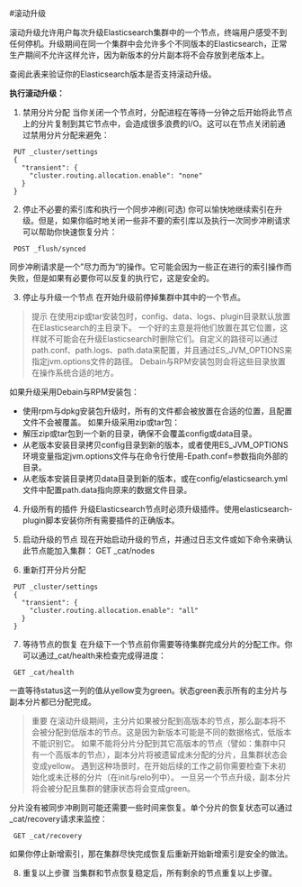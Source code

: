 #滚动升级

滚动升级允许用户每次升级Elasticsearch集群中的一个节点，终端用户感受不到任何停机。升级期间在同一个集群中会允许多个不同版本的Elasticsearch，正常生产期间不允许这样允许，因为新版本的分片副本将不会存放到老版本上。

查阅此表来验证你的Elasticsearch版本是否支持滚动升级。

__执行滚动升级：__
1. 禁用分片分配
当你关闭一个节点时，分配进程在等待一分钟之后开始将此节点上的分片复制到其它节点中，会造成很多浪费的I/O。这可以在节点关闭前通过禁用分片分配来避免：
```
 PUT _cluster/settings
 {
   "transient": {
     "cluster.routing.allocation.enable": "none"
   }
 }
 ```
2. 停止不必要的索引库和执行一个同步冲刷(可选)
你可以愉快地继续索引在升级。但是，如果你临时地关闭一些非不要的索引库以及执行一次同步冲刷请求可以帮助你快速恢复分片：
```
 POST _flush/synced
```
同步冲刷请求是一个”尽力而为“的操作。它可能会因为一些正在进行的索引操作而失败，但是如果有必要你可以反复的执行它，这是安全的。

3. 停止与升级一个节点
在开始升级前停掉集群中其中的一个节点。
> 提示
在使用zip或tar安装包时，config、data、logs、plugin目录默认放置在Elasticsearch的主目录下。
一个好的主意是将他们放置在其它位置，这样就不可能会在升级Elasticsearch时删除它们。自定义的路径可以通过path.conf、path.logs、path.data来配置，并且通过ES_JVM_OPTIONS来指定jvm.options文件的路径。
Debain与RPM安装包则会将这些目录放置在操作系统合适的地方。

如果升级采用Debain与RPM安装包：
* 使用rpm与dpkg安装包升级时，所有的文件都会被放置在合适的位置，且配置文件不会被覆盖。
如果升级采用zip或tar包：
* 解压zip或tar包到一个新的目录，确保不会覆盖config或data目录。
* 从老版本安装目录拷贝config目录到新的版本，或者使用ES_JVM_OPTIONS环境变量指定jvm.options文件与在命令行使用-Epath.conf=参数指向外部的目录。
* 从老版本安装目录拷贝data目录到新的版本，或在config/elasticsearch.yml文件中配置path.data指向原来的数据文件目录。

4. 升级所有的插件
升级Elasticsearch节点时必须升级插件。使用elasticsearch-plugin脚本安装你所有需要插件的正确版本。

5. 启动升级的节点
现在开始启动升级的节点，并通过日志文件或如下命令来确认此节点能加入集群：
 GET _cat/nodes

6. 重新打开分片分配
```
 PUT _cluster/settings
 {
   "transient": {
     "cluster.routing.allocation.enable": "all"
   }
 }
 ```

7. 等待节点的恢复
在升级下一个节点前你需要等待集群完成分片的分配工作。你可以通过_cat/health来检查完成得进度：
```
 GET _cat/health
```
一直等待status这一列的值从yellow变为green。状态green表示所有的主分片与副本分片都已分配完成。

> 重要
在滚动升级期间，主分片如果被分配到高版本的节点，那么副本将不会被分配到低版本的节点。这是因为新版本可能是不同的数据格式，低版本不能识别它。
如果不能将分片分配到其它高版本的节点（譬如：集群中只有一个高版本的节点），副本分片将被遗留成未分配的分片，且集群状态会变成yellow。
遇到这种场景时，在开始后续的工作之前你需要检查下未初始化或未迁移的分片（在init与relo列中）。
一旦另一个节点升级，副本分片将会被分配且集群的健康状态将会变成green。

分片没有被同步冲刷则可能还需要一些时间来恢复。单个分片的恢复状态可以通过_cat/recovery请求来监控：
```
 GET _cat/recovery
```
如果你停止新增索引，那在集群尽快完成恢复后重新开始新增索引是安全的做法。

8. 重复以上步骤
当集群和节点恢复稳定后，所有剩余的节点重复以上步骤。